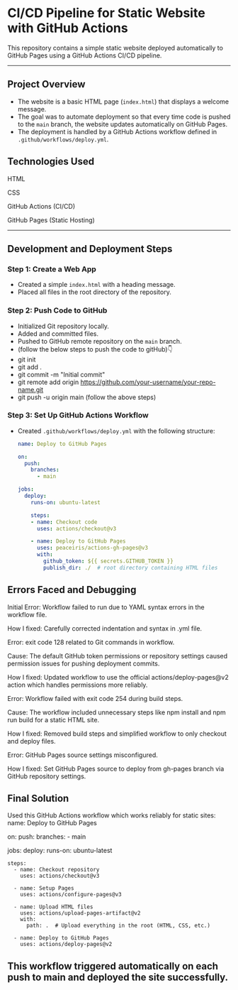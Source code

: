 # CI/CD Pipeline for Static Website with GitHub Actions

This repository contains a simple static website deployed automatically to GitHub Pages using a GitHub Actions CI/CD pipeline.

---

## Project Overview

- The website is a basic HTML page (`index.html`) that displays a welcome message.
- The goal was to automate deployment so that every time code is pushed to the `main` branch, the website updates automatically on GitHub Pages.
- The deployment is handled by a GitHub Actions workflow defined in `.github/workflows/deploy.yml`.

## Technologies Used
HTML

CSS

GitHub Actions (CI/CD)

GitHub Pages (Static Hosting)

---

## Development and Deployment Steps

### Step 1: Create a Web App

- Created a simple `index.html` with a heading message.
- Placed all files in the root directory of the repository.

### Step 2: Push Code to GitHub

- Initialized Git repository locally.
- Added and committed files.
- Pushed to GitHub remote repository on the `main` branch.
- (follow the below steps to push the code to gitHub)👇
- git init
- git add .
- git commit -m "Initial commit"
- git remote add origin https://github.com/your-username/your-repo-name.git
- git push -u origin main (follow the above steps)


### Step 3: Set Up GitHub Actions Workflow

- Created `.github/workflows/deploy.yml` with the following structure:
  
  ```yaml
  name: Deploy to GitHub Pages

  on:
    push:
      branches:
        - main

  jobs:
    deploy:
      runs-on: ubuntu-latest

      steps:
      - name: Checkout code
        uses: actions/checkout@v3

      - name: Deploy to GitHub Pages
        uses: peaceiris/actions-gh-pages@v3
        with:
          github_token: ${{ secrets.GITHUB_TOKEN }}
          publish_dir: ./  # root directory containing HTML files
## Errors Faced and Debugging
Initial Error: Workflow failed to run due to YAML syntax errors in the workflow file.

How I fixed: Carefully corrected indentation and syntax in .yml file.

Error: exit code 128 related to Git commands in workflow.

Cause: The default GitHub token permissions or repository settings caused permission issues for pushing deployment commits.

How I fixed: Updated workflow to use the official actions/deploy-pages@v2 action which handles permissions more reliably.

Error: Workflow failed with exit code 254 during build steps.

Cause: The workflow included unnecessary steps like npm install and npm run build for a static HTML site.

How I fixed: Removed build steps and simplified workflow to only checkout and deploy files.

Error: GitHub Pages source settings misconfigured.

How I fixed: Set GitHub Pages source to deploy from gh-pages branch via GitHub repository settings.

## Final Solution
Used this GitHub Actions workflow which works reliably for static sites:
name: Deploy to GitHub Pages

on:
  push:
    branches:
      - main

jobs:
  deploy:
    runs-on: ubuntu-latest

    steps:
      - name: Checkout repository
        uses: actions/checkout@v3

      - name: Setup Pages
        uses: actions/configure-pages@v3

      - name: Upload HTML files
        uses: actions/upload-pages-artifact@v2
        with:
          path: .  # Upload everything in the root (HTML, CSS, etc.)

      - name: Deploy to GitHub Pages
        uses: actions/deploy-pages@v2
## This workflow triggered automatically on each push to main and deployed the site successfully.
